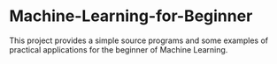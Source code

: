 # Machine-Learning-for-Beginner
This project provides  a simple source programs and some examples of practical applications for the beginner of Machine Learning.
